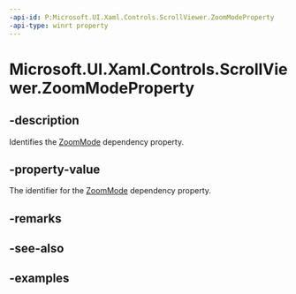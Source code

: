 ```yaml
---
-api-id: P:Microsoft.UI.Xaml.Controls.ScrollViewer.ZoomModeProperty
-api-type: winrt property
---
```


# Microsoft.UI.Xaml.Controls.ScrollViewer.ZoomModeProperty

<!--
public static Windows.UI.Xaml.DependencyProperty ZoomModeProperty { get; }
-->

## -description

Identifies the [ZoomMode](scrollviewer_zoommode.md) dependency property.

## -property-value

The identifier for the [ZoomMode](scrollviewer_zoommode.md) dependency property.

## -remarks

## -see-also

## -examples

